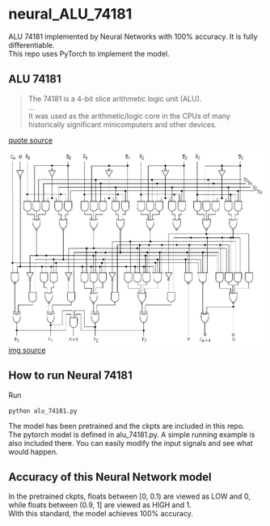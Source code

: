 # neural_ALU_74181
ALU 74181 implemented by Neural Networks with 100% accuracy. It is fully differentiable.  
This repo uses PyTorch to implement the model.

## ALU 74181
> The 74181 is a 4-bit slice arithmetic logic unit (ALU).  
> ...  
> It was used as the arithmetic/logic core in the CPUs of many historically significant minicomputers and other devices.  

[quote source](https://en.wikipedia.org/wiki/74181)

![Arithmetic Logic Circuit of 74181](/img/74181aluschematic.png)  
[img source](https://en.wikipedia.org/wiki/74181)

## How to run Neural 74181
Run 
```
python alu_74181.py
```
The model has been pretrained and the ckpts are included in this repo.  
The pytorch model is defined in alu_74181.py. A simple running example is also included there. You can easily modify the input signals and see what would happen.

## Accuracy of this Neural Network model
In the pretrained ckpts, floats between \[0, 0.1) are viewed as LOW and 0, while floats between (0.9, 1\] are viewed as HIGH and 1.  
With this standard, the model achieves 100% accuracy.
